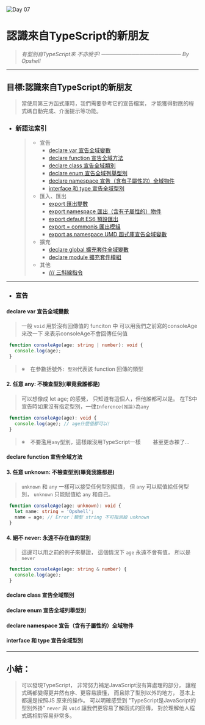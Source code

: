 ![Day 07](https://ithelp.ithome.com.tw/upload/images/20220907/20109918KYTx5tuz9P.jpg)

# 認識來自TypeScript的新朋友
   > *有型別自TypeScript來*
   > *不亦悅乎!*
   > *───────────────────── By Opshell*

---
## 目標:認識來自TypeScript的新朋友
   > 當使用第三方函式庫時，我們需要參考它的宣告檔案，
   > 才能獲得對應的程式碼自動完成、介面提示等功能。

- ### 新語法索引
   > - 宣告
   >    * [declare var 宣告全域變數](#declare_var)
   >    * [declare function 宣告全域方法](#declare_function)
   >    * [declare class 宣告全域類別]()
   >    * [declare enum 宣告全域列舉型別]()
   >    * [declare namespace 宣告（含有子屬性的）全域物件]()
   >    * [interface 和 type 宣告全域型別]()
   > - 匯入、匯出
   >    * [export 匯出變數](/#)
   >    * [export namespace 匯出（含有子屬性的）物件]()
   >    * [export default ES6 預設匯出]()
   >    * [export = commonjs 匯出模組]()
   >    * [export as namespace UMD 函式庫宣告全域變數]()
   > - 擴充
   >    * [declare global 擴充套件全域變數]()
   >    * [declare module 擴充套件模組]()
   > - 其他
   >    * [/// <reference /> 三斜線指令]()

---
- ### 宣告

<h4 id="declare_var">declare var 宣告全域變數</h4>

   > 一般 `void` 用於沒有回傳值的 funciton 中
   > 可以用我們之前寫的consoleAge來改一下
   > 來表示consoleAge不會回傳任何值
   ```typescript
    function consoleAge(age: string | number): void {
      console.log(age);
    }
   ```
   > ※　在參數括號外`: 型別`代表該 function 回傳的類型

   #### 2. 任意 any: 不檢查型別(畢竟我誰都是)
   > 可以想像成 let age; 的感覺，
   > 只知道有這個人，但他誰都可以是。
   > 在TS中宣告時如果沒有指定型別，一律`Inference(推論)`為`any`
   ```typescript
    function consoleAge(age): void {
      console.log(age); // age什麼值都可以!
    }
   ```
   > ※　不要濫用`any`型別，這樣跟沒用TypeScript一樣
   > 　　甚至更赤裸了...

<h4 id="declare_function">declare function 宣告全域方法</h4>

   #### 3. 任意 unknown: 不檢查型別(畢竟我誰都是)
   > `unknown` 和 `any` 一樣可以接受任何型別賦值，
   > 但 `any` 可以賦值給任何型別，
   > `unknown` 只能賦值給 `any` 和自己。

   ```typescript
    function consoleAge(age: unknown): void {
      let name: string = 'Opshell';
      name = age; // Error：類型 string 不可指派給 unknown
    }
   ```

   #### 4. 絕不 never: 永遠不存在值的型別
   > 這邊可以用之前的例子來舉證，
   > 這個情況下 `age` 永遠不會有值，
   > 所以是 `never`

   ```typescript
    function consoleAge(age: string & number) {
      console.log(age);
    }
   ```

<h4 id="declare_class">declare class 宣告全域類別</h4>

<h4 id="declare_enum">declare enum 宣告全域列舉型別</h4>

<h4 id="declare_var">declare namespace 宣告（含有子屬性的）全域物件</h4>

<h4 id="declare_var">interface 和 type 宣告全域型別</h4>

---
## 小結：
   > 可以發現TypeScript，
   > 非常努力補足JavaScript沒有算處理的部分，
   > 讓程式碼都變得更井然有序、更容易讀懂，
   > 而且除了型別以外的地方，
   > 基本上都還是按照JS 原來的操作。
   > 可以明確感受到 "TypeScript是JavaScript的型別外掛"
   > `never` 與 `void` 讓我們更容易了解函式的回傳，
   > 對於理解他人程式碼相對容易非常多。
